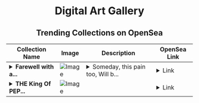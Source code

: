 <div align="center">

# Digital Art Gallery

## Trending Collections on OpenSea

| Collection Name                       | Image                                                                                     | Description                       | OpenSea Link                                                                                          |
|---------------------------------------|-------------------------------------------------------------------------------------------|-----------------------------------|--------------------------------------------------------------------------------------------------------|
| **<details><summary>Farewell with a...</summary>Farewell with a  Smile</details>** | ![Image](https://i.seadn.io/s/raw/files/9436da61e9bbaaadb40e7626edd4c666.png?w=500&auto=format?w=200&auto=format) | <details><summary>Someday, this pain too, Will b...</summary>Someday, this pain too, Will become something precious to embrace.</details> | <details><summary>Link</summary>[Farewell with a  Smile](https://opensea.io/collection/farewell-with-a-smile)</details> |
| **<details><summary>THE King Of PEP...</summary>THE King Of PEPE</details>** | ![Image](https://i.seadn.io/s/raw/files/d1d9593a8bfb5be14dd90cc0127c3070.jpg?w=500&auto=format?w=200&auto=format) |  | <details><summary>Link</summary>[THE King Of PEPE](https://opensea.io/collection/the-king-of-pepe-2)</details> |

</div>